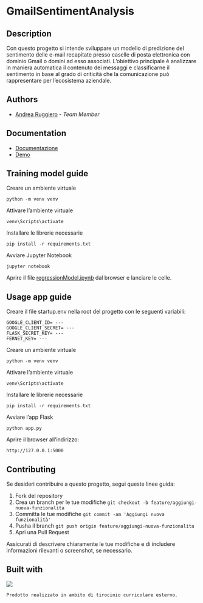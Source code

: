 # GmailSentimentAnalysis

## Description

Con questo progetto si intende sviluppare un modello di predizione del sentimento delle e-mail recapitate presso caselle di posta elettronica con dominio Gmail o domini ad esso associati. L’obiettivo principale è analizzare in maniera automatica il contenuto dei messaggi e classificarne il sentimento in base al grado di criticità che la comunicazione può rappresentare per l’ecosistema aziendale.

## Authors
- [Andrea Ruggiero](https://github.com/andrearuggiero150) - *Team Member*

## Documentation 
- [Documentazione](https://github.com/andrearuggiero150/GmailSentimentAnalysis/blob/main/documentation.pdf)
- [Demo](https://youtu.be/1rQhNQlwQ98)

## Training model guide 
Creare un ambiente virtuale
```
python -m venv venv
```
Attivare l’ambiente virtuale

```
venv\Scripts\activate
```
Installare le librerie necessarie
```
pip install -r requirements.txt
```
Avviare Jupyter Notebook
```
jupyter notebook
```
Aprire il file [regressionModel.ipynb](https://github.com/andrearuggiero150/GmailSentimentAnalysis/blob/main/regressionModel.ipynb) dal browser e lanciare le celle.

## Usage app guide 
Creare il file startup.env nella root del progetto con le seguenti variabili:
```
GOOGLE_CLIENT_ID= ---
GOOGLE_CLIENT_SECRET= ---
FLASK_SECRET_KEY= ---
FERNET_KEY= ---
```
Creare un ambiente virtuale
```
python -m venv venv
```

Attivare l’ambiente virtuale

```
venv\Scripts\activate
```


Installare le librerie necessarie
```
pip install -r requirements.txt
```

Avviare l’app Flask
```
python app.py
```

Aprire il browser all’indirizzo:
```
http://127.0.0.1:5000
```

## Contributing
Se desideri contribuire a questo progetto, segui queste linee guida:

1. Fork del repository
2. Crea un branch per le tue modifiche `git checkout -b feature/aggiungi-nuova-funzionalita`
3. Committa le tue modifiche `git commit -am 'Aggiungi nuova funzionalità'`
4. Pusha il branch `git push origin feature/aggiungi-nuova-funzionalita`
5. Apri una Pull Request

Assicurati di descrivere chiaramente le tue modifiche e di includere informazioni rilevanti o screenshot, se necessario.
## Built with
<a href="https://skillicons.dev">
    <img src="https://skillicons.dev/icons?i=python,flask,gcp,html,javascript,bootstrap,gitlab" />
  </a>

`Prodotto realizzato in ambito di tirocinio curricolare esterno.`
